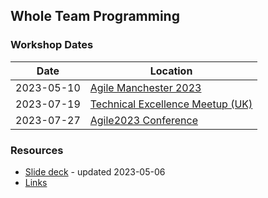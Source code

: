 ## Whole Team Programming

### Workshop Dates

| Date       | Location                                                                                                               |  
|------------|------------------------------------------------------------------------------------------------------------------------|  
| 2023-05-10 | [Agile Manchester 2023](https://agilemanchester.net/)                                                                  |  
| 2023-07-19 | [Technical Excellence Meetup (UK)](https://www.meetup.com/techexcellence/events/294438248/)                            |  
| 2023-07-27 | [Agile2023 Conference](https://events.agilealliance.org/Agile2023/session/1423762/whole-team-programming-paige-watson) |  

### Resources

- [Slide deck](https://github.com/MyTurnyet/Talks/blob/main/whole-team-programming/Whole%20Team%20Programming%20Workshop.pdf) -
  updated 2023-05-06
- [Links](https://github.com/MyTurnyet/Talks/blob/main/whole-team-programming/resources.md)
